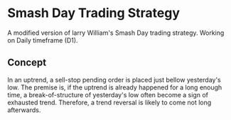 # Smash Day Trading Strategy
A modified version of larry William's Smash Day trading strategy. Working on Daily timeframe (D1).

## Concept
In an uptrend, a sell-stop pending order is placed just bellow yesterday's low. The premise is, if the uptrend is already happened for a long enough time, a break-of-structure of yesterday's low often become a sign of exhausted trend. Therefore, a trend reversal is likely to come not long afterwards.
